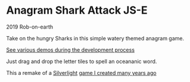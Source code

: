 Anagram Shark Attack JS-E
=========================
2019 Rob-on-earth

Take on the hungry Sharks in this simple watery themed anagram game.

[See various demos during the development process](https://robgithub.github.io/AnagramSharkAttackJS-E/)

Just drag and drop the letter tiles to spell an oceananic word.

This a remake of a [Silverlight]( http://www.slsushi.co.uk/) [game I created many years ago]( http://www.pay4foss.org/jumpstation/AnagramSharkAttack/)
